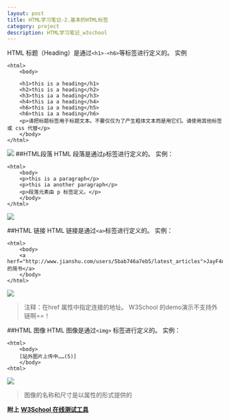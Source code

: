 ```yaml
---
layout: post
title: HTML学习笔记-2.基本的HTML标签
category: project
description: HTML学习笔记_w3school
---
```


HTML 标题（Heading）是通过`<h1>-<h6>`等标签进行定义的。
实例

    <html>
        <body>

        <h1>this is a heading</h1>
        <h2>this is a heading</h2>
        <h3>this ia a heading</h3>
        <h4>this ia a heading</h4>
        <h6>this ia a heading</h5>
        <h6>this ia a heading</h6>
        <p>请把标题标签用于标题文本。不要仅仅为了产生粗体文本而是用它们。请使用其他标签或 css 代替</p>
        </body>
    </html>


![](http://upload-images.jianshu.io/upload_images/1633880-f02e8c6895113477.jpg?imageMogr2/auto-orient/strip%7CimageView2/2/w/1240)
##HTML段落
HTML 段落是通过`p`标签进行定义的。
实例：

    <html>
        <body>
        <p>this is a paragraph</p>
        <p>this ia another paragraph</p>
        <p>段落元素由 p 标签定义。</p>
        </body>
    </html>

![](http://upload-images.jianshu.io/upload_images/1633880-d53af0e97407a7c2.jpg?imageMogr2/auto-orient/strip%7CimageView2/2/w/1240)

##HTML 链接
HTML 链接是通过`<a>`标签进行定义的。
实例：

    <html>
        <body>
        <a herf="http://www.jianshu.com/users/5bab746a7eb5/latest_articles">JayF4n的简书</a>
        </body>
    </html>

![](http://upload-images.jianshu.io/upload_images/1633880-0ceb1a62adbcf1ee.jpg?imageMogr2/auto-orient/strip%7CimageView2/2/w/1240)
> 注释：在href 属性中指定连接的地址。
>  W3School 的demo演示不支持外链啊==！

##HTML 图像
HTML 图像是通过`<img>` 标签进行定义的。
实例：

    <html>
        <body>
        [站外图片上传中……(5)]
        </body>
    <html>

![](http://upload-images.jianshu.io/upload_images/1633880-ce986fe989df9a12.jpg?imageMogr2/auto-orient/strip%7CimageView2/2/w/1240)
> 图像的名称和尺寸是以属性的形式提供的

**附上** [**W3School 在线测试工具**](http://www.w3school.com.cn/tiy/t.asp?f=html_basic)

